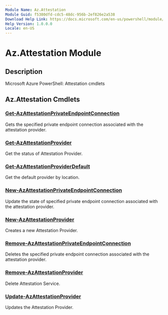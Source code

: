 ```yaml
---
Module Name: Az.Attestation
Module Guid: f5380dfd-cdc5-48dc-956b-2ef826e2a538
Download Help Link: https://docs.microsoft.com/en-us/powershell/module/az.attestation
Help Version: 1.0.0.0
Locale: en-US
---
```


# Az.Attestation Module
## Description
Microsoft Azure PowerShell: Attestation cmdlets

## Az.Attestation Cmdlets
### [Get-AzAttestationPrivateEndpointConnection](Get-AzAttestationPrivateEndpointConnection.md)
Gets the specified private endpoint connection associated with the attestation provider.

### [Get-AzAttestationProvider](Get-AzAttestationProvider.md)
Get the status of Attestation Provider.

### [Get-AzAttestationProviderDefault](Get-AzAttestationProviderDefault.md)
Get the default provider by location.

### [New-AzAttestationPrivateEndpointConnection](New-AzAttestationPrivateEndpointConnection.md)
Update the state of specified private endpoint connection associated with the attestation provider.

### [New-AzAttestationProvider](New-AzAttestationProvider.md)
Creates a new Attestation Provider.

### [Remove-AzAttestationPrivateEndpointConnection](Remove-AzAttestationPrivateEndpointConnection.md)
Deletes the specified private endpoint connection associated with the attestation provider.

### [Remove-AzAttestationProvider](Remove-AzAttestationProvider.md)
Delete Attestation Service.

### [Update-AzAttestationProvider](Update-AzAttestationProvider.md)
Updates the Attestation Provider.

